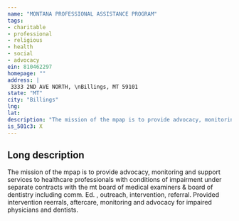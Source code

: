 ```yaml
---
name: "MONTANA PROFESSIONAL ASSISTANCE PROGRAM"
tags:
- charitable
- professional
- religious
- health
- social
- advocacy
ein: 810462297
homepage: ""
address: |
 3333 2ND AVE NORTH, \nBillings, MT 59101
state: "MT"
city: "Billings"
lng: 
lat: 
description: "The mission of the mpap is to provide advocacy, monitoring and support services to healthcare professionals with conditions of impairment under separate contracts with the mt board of medical examiners & board of dentistry including comm. Ed. , outreach, intervention, referral. "
is_501c3: X
---
```


## Long description

The mission of the mpap is to provide advocacy, monitoring and support services to healthcare professionals with conditions of impairment under separate contracts with the mt board of medical examiners & board of dentistry including comm. Ed. , outreach, intervention, referral. Provided intervention reerrals, aftercare, monitoring and advocacy for impaired physicians and dentists. 
